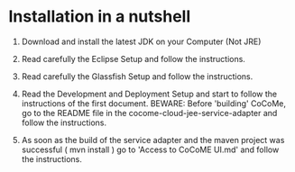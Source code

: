 # Installation in a nutshell

1) Download and install the latest JDK on your Computer (Not JRE)
2) Read carefully the Eclipse Setup and follow the instructions.
3) Read carefully the Glassfish Setup and follow the instructions.
4) Read the Development and Deployment Setup and start to follow the instructions of the first document.
   BEWARE: Before 'building' CoCoMe, go to the README file in the cocome-cloud-jee-service-adapter and follow the instructions.

5) As soon as the build of the service adapter and the maven project was successful ( mvn install ) go to
   'Access to CoCoME UI.md' and follow the instructions.
   
     